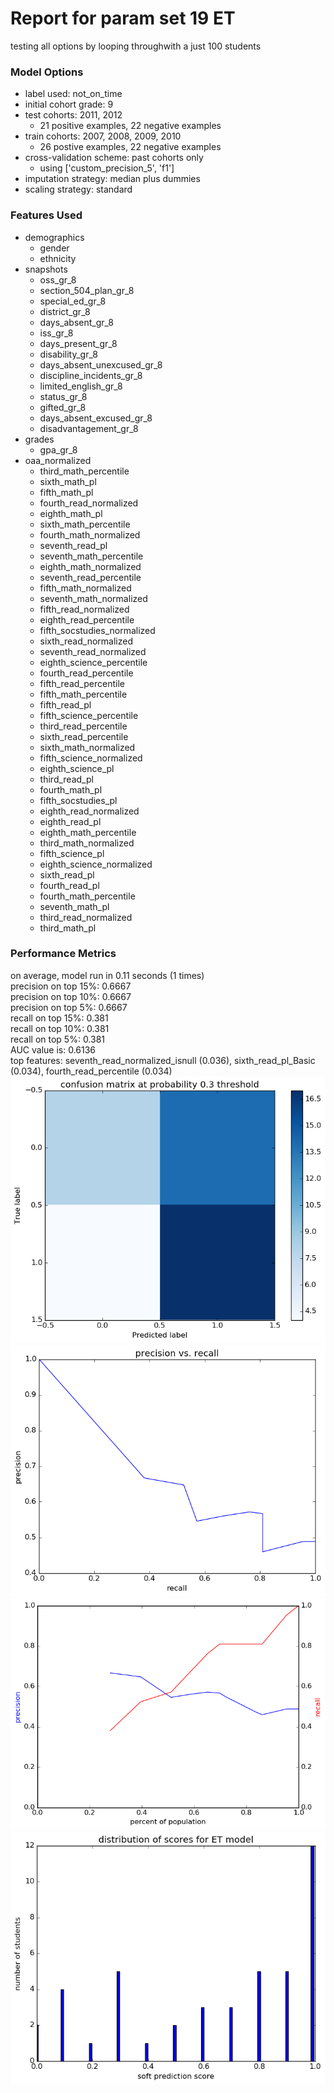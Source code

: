 # Report for param set 19 ET
testing all options by looping throughwith a just 100 students

### Model Options
* label used: not_on_time
* initial cohort grade: 9
* test cohorts: 2011, 2012
	 * 21 positive examples, 22 negative examples
* train cohorts: 2007, 2008, 2009, 2010
	 * 26 postive examples, 22 negative examples
* cross-validation scheme: past cohorts only
	 * using ['custom_precision_5', 'f1']
* imputation strategy: median plus dummies
* scaling strategy: standard

### Features Used
* demographics
	 * gender
	 * ethnicity
* snapshots
	 * oss_gr_8
	 * section_504_plan_gr_8
	 * special_ed_gr_8
	 * district_gr_8
	 * days_absent_gr_8
	 * iss_gr_8
	 * days_present_gr_8
	 * disability_gr_8
	 * days_absent_unexcused_gr_8
	 * discipline_incidents_gr_8
	 * limited_english_gr_8
	 * status_gr_8
	 * gifted_gr_8
	 * days_absent_excused_gr_8
	 * disadvantagement_gr_8
* grades
	 * gpa_gr_8
* oaa_normalized
	 * third_math_percentile
	 * sixth_math_pl
	 * fifth_math_pl
	 * fourth_read_normalized
	 * eighth_math_pl
	 * sixth_math_percentile
	 * fourth_math_normalized
	 * seventh_read_pl
	 * seventh_math_percentile
	 * eighth_math_normalized
	 * seventh_read_percentile
	 * fifth_math_normalized
	 * seventh_math_normalized
	 * fifth_read_normalized
	 * eighth_read_percentile
	 * fifth_socstudies_normalized
	 * sixth_read_normalized
	 * seventh_read_normalized
	 * eighth_science_percentile
	 * fourth_read_percentile
	 * fifth_read_percentile
	 * fifth_math_percentile
	 * fifth_read_pl
	 * fifth_science_percentile
	 * third_read_percentile
	 * sixth_read_percentile
	 * sixth_math_normalized
	 * fifth_science_normalized
	 * eighth_science_pl
	 * third_read_pl
	 * fourth_math_pl
	 * fifth_socstudies_pl
	 * eighth_read_normalized
	 * eighth_read_pl
	 * eighth_math_percentile
	 * third_math_normalized
	 * fifth_science_pl
	 * eighth_science_normalized
	 * sixth_read_pl
	 * fourth_read_pl
	 * fourth_math_percentile
	 * seventh_math_pl
	 * third_read_normalized
	 * third_math_pl

### Performance Metrics
on average, model run in 0.11 seconds (1 times) <br/>precision on top 15%: 0.6667 <br/>precision on top 10%: 0.6667 <br/>precision on top 5%: 0.6667 <br/>recall on top 15%: 0.381 <br/>recall on top 10%: 0.381 <br/>recall on top 5%: 0.381 <br/>AUC value is: 0.6136 <br/>top features: seventh_read_normalized_isnull (0.036), sixth_read_pl_Basic (0.034), fourth_read_percentile (0.034)
![param_set_19_ET_confusion_mat_0.3.png](figs/param_set_19_ET_confusion_mat_0.3.png)
![param_set_19_ET_pr_vs_threshold.png](figs/param_set_19_ET_pr_vs_threshold.png)
![param_set_19_ET_precision_recall_at_k.png](figs/param_set_19_ET_precision_recall_at_k.png)
![param_set_19_ET_score_dist.png](figs/param_set_19_ET_score_dist.png)
